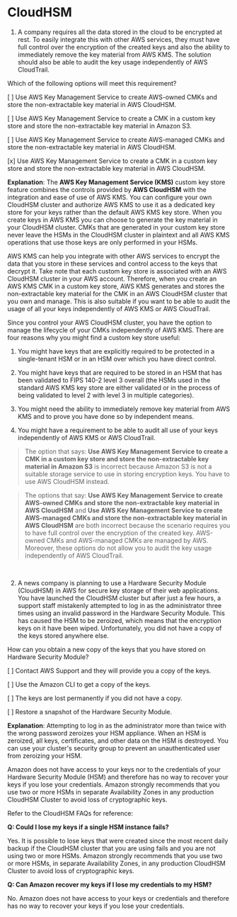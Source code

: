 # CloudHSM

1. A company requires all the data stored in the cloud to be encrypted at rest. To easily integrate this with other AWS services, they must have full control over the encryption of the created keys and also the ability to immediately remove the key material from AWS KMS. The solution should also be able to audit the key usage independently of AWS CloudTrail.

Which of the following options will meet this requirement?

[ ] Use AWS Key Management Service to create AWS-owned CMKs and store the non-extractable key material in AWS CloudHSM.

[ ] Use AWS Key Management Service to create a CMK in a custom key store and store the non-extractable key material in Amazon S3.

[ ] Use AWS Key Management Service to create AWS-managed CMKs and store the non-extractable key material in AWS CloudHSM.

[x] Use AWS Key Management Service to create a CMK in a custom key store and store the non-extractable key material in AWS CloudHSM.

**Explanation**: The **AWS Key Management Service (KMS)** custom key store feature combines the controls provided by **AWS CloudHSM** with the integration and ease of use of AWS KMS. You can configure your own CloudHSM cluster and authorize AWS KMS to use it as a dedicated key store for your keys rather than the default AWS KMS key store. When you create keys in AWS KMS you can choose to generate the key material in your CloudHSM cluster. CMKs that are generated in your custom key store never leave the HSMs in the CloudHSM cluster in plaintext and all AWS KMS operations that use those keys are only performed in your HSMs.

AWS KMS can help you integrate with other AWS services to encrypt the data that you store in these services and control access to the keys that decrypt it. Take note that each custom key store is associated with an AWS CloudHSM cluster in your AWS account. Therefore, when you create an AWS KMS CMK in a custom key store, AWS KMS generates and stores the non-extractable key material for the CMK in an AWS CloudHSM cluster that you own and manage. This is also suitable if you want to be able to audit the usage of all your keys independently of AWS KMS or AWS CloudTrail.

Since you control your AWS CloudHSM cluster, you have the option to manage the lifecycle of your CMKs independently of AWS KMS. There are four reasons why you might find a custom key store useful:

  1. You might have keys that are explicitly required to be protected in a single-tenant HSM or in an HSM over which you have direct control.

  2. You might have keys that are required to be stored in an HSM that has been validated to FIPS 140-2 level 3 overall (the HSMs used in the standard AWS KMS key store are either validated or in the process of being validated to level 2 with level 3 in multiple categories).

  3. You might need the ability to immediately remove key material from AWS KMS and to prove you have done so by independent means.

  4. You might have a requirement to be able to audit all use of your keys independently of AWS KMS or AWS CloudTrail.

> The option that says: **Use AWS Key Management Service to create a CMK in a custom key store and store the non-extractable key material in Amazon S3** is incorrect because Amazon S3 is not a suitable storage service to use in storing encryption keys. You have to use AWS CloudHSM instead.

> The options that say: **Use AWS Key Management Service to create AWS-owned CMKs and store the non-extractable key material in AWS CloudHSM** and **Use AWS Key Management Service to create AWS-managed CMKs and store the non-extractable key material in AWS CloudHSM** are both incorrect because the scenario requires you to have full control over the encryption of the created key. AWS-owned CMKs and AWS-managed CMKs are managed by AWS. Moreover, these options do not allow you to audit the key usage independently of AWS CloudTrail.

<br />

2. A news company is planning to use a Hardware Security Module (CloudHSM) in AWS for secure key storage of their web applications. You have launched the CloudHSM cluster but after just a few hours, a support staff mistakenly attempted to log in as the administrator three times using an invalid password in the Hardware Security Module. This has caused the HSM to be zeroized, which means that the encryption keys on it have been wiped. Unfortunately, you did not have a copy of the keys stored anywhere else.

How can you obtain a new copy of the keys that you have stored on Hardware Security Module?

[ ] Contact AWS Support and they will provide you a copy of the keys.

[ ] Use the Amazon CLI to get a copy of the keys.

[ ] The keys are lost permanently if you did not have a copy.

[ ] Restore a snapshot of the Hardware Security Module.

**Explanation**: Attempting to log in as the administrator more than twice with the wrong password zeroizes your HSM appliance. When an HSM is zeroized, all keys, certificates, and other data on the HSM is destroyed. You can use your cluster's security group to prevent an unauthenticated user from zeroizing your HSM.

Amazon does not have access to your keys nor to the credentials of your Hardware Security Module (HSM) and therefore has no way to recover your keys if you lose your credentials. Amazon strongly recommends that you use two or more HSMs in separate Availability Zones in any production CloudHSM Cluster to avoid loss of cryptographic keys.

Refer to the CloudHSM FAQs for reference: 

**Q: Could I lose my keys if a single HSM instance fails?**

Yes. It is possible to lose keys that were created since the most recent daily backup if the CloudHSM cluster that you are using fails and you are not using two or more HSMs. Amazon strongly recommends that you use two or more HSMs, in separate Availability Zones, in any production CloudHSM Cluster to avoid loss of cryptographic keys.

**Q: Can Amazon recover my keys if I lose my credentials to my HSM?**

No. Amazon does not have access to your keys or credentials and therefore has no way to recover your keys if you lose your credentials.

<br />

